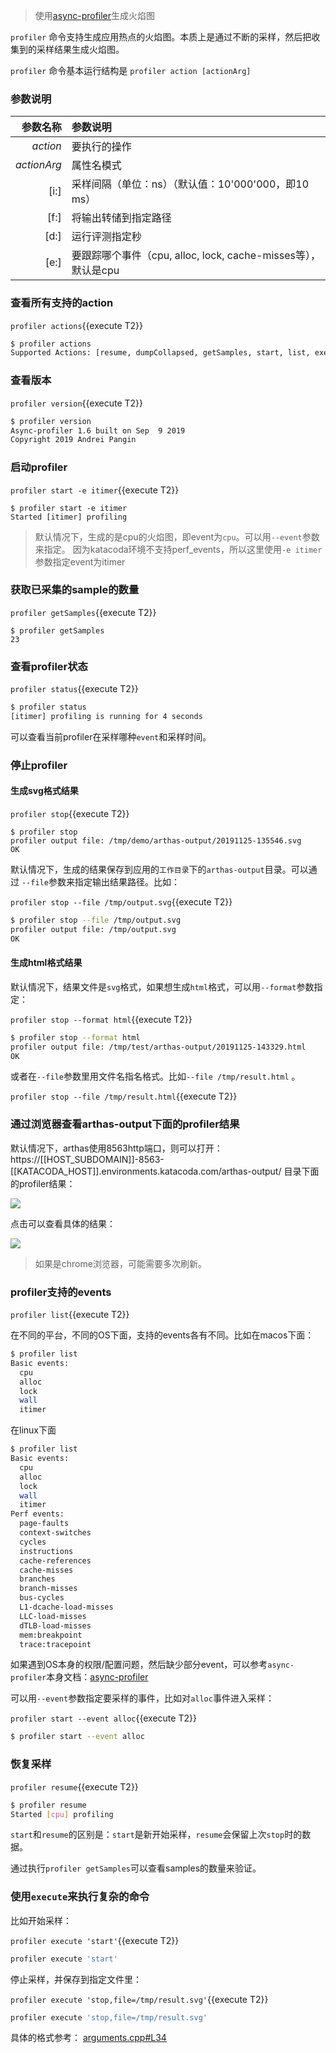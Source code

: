 
> 使用[async-profiler](https://github.com/jvm-profiling-tools/async-profiler)生成火焰图

`profiler` 命令支持生成应用热点的火焰图。本质上是通过不断的采样，然后把收集到的采样结果生成火焰图。

`profiler` 命令基本运行结构是 `profiler action [actionArg]`

### 参数说明

|参数名称|参数说明|
|---:|:---|
|*action*|要执行的操作|
|*actionArg*|属性名模式|
|[i:]|采样间隔（单位：ns）（默认值：10'000'000，即10 ms）|
|[f:]|将输出转储到指定路径|
|[d:]|运行评测指定秒|
|[e:]|要跟踪哪个事件（cpu, alloc, lock, cache-misses等），默认是cpu|

### 查看所有支持的action

`profiler actions`{{execute T2}}

```bash
$ profiler actions
Supported Actions: [resume, dumpCollapsed, getSamples, start, list, execute, version, stop, load, dumpFlat, actions, dumpTraces, status]
```

### 查看版本

`profiler version`{{execute T2}}

```bash
$ profiler version
Async-profiler 1.6 built on Sep  9 2019
Copyright 2019 Andrei Pangin
```

### 启动profiler

`profiler start -e itimer`{{execute T2}}

```
$ profiler start -e itimer
Started [itimer] profiling
```

> 默认情况下，生成的是cpu的火焰图，即event为`cpu`。可以用`--event`参数来指定。
> 因为katacoda环境不支持perf_events，所以这里使用`-e itimer`参数指定event为itimer



### 获取已采集的sample的数量

`profiler getSamples`{{execute T2}}

```
$ profiler getSamples
23
```

### 查看profiler状态

`profiler status`{{execute T2}}

```bash
$ profiler status
[itimer] profiling is running for 4 seconds
```

可以查看当前profiler在采样哪种`event`和采样时间。

### 停止profiler

#### 生成svg格式结果

`profiler stop`{{execute T2}}

```
$ profiler stop
profiler output file: /tmp/demo/arthas-output/20191125-135546.svg
OK
```

默认情况下，生成的结果保存到应用的`工作目录`下的`arthas-output`目录。可以通过 `--file`参数来指定输出结果路径。比如：

`profiler stop --file /tmp/output.svg`{{execute T2}}

```bash
$ profiler stop --file /tmp/output.svg
profiler output file: /tmp/output.svg
OK
```

#### 生成html格式结果

默认情况下，结果文件是`svg`格式，如果想生成`html`格式，可以用`--format`参数指定：

`profiler stop --format html`{{execute T2}}

```bash
$ profiler stop --format html
profiler output file: /tmp/test/arthas-output/20191125-143329.html
OK
```

或者在`--file`参数里用文件名指名格式。比如`--file /tmp/result.html` 。

`profiler stop --file /tmp/result.html`{{execute T2}}

### 通过浏览器查看arthas-output下面的profiler结果

默认情况下，arthas使用8563http端口，则可以打开： https://[[HOST_SUBDOMAIN]]-8563-[[KATACODA_HOST]].environments.katacoda.com/arthas-output/ 目录下面的profiler结果：

![](https://arthas.aliyun.com/doc/_images/arthas-output.jpg)

点击可以查看具体的结果：

![](https://arthas.aliyun.com/doc/_images/arthas-output-svg.jpg)

> 如果是chrome浏览器，可能需要多次刷新。

### profiler支持的events

`profiler list`{{execute T2}}

在不同的平台，不同的OS下面，支持的events各有不同。比如在macos下面：

```bash
$ profiler list
Basic events:
  cpu
  alloc
  lock
  wall
  itimer
```

在linux下面

```bash
$ profiler list
Basic events:
  cpu
  alloc
  lock
  wall
  itimer
Perf events:
  page-faults
  context-switches
  cycles
  instructions
  cache-references
  cache-misses
  branches
  branch-misses
  bus-cycles
  L1-dcache-load-misses
  LLC-load-misses
  dTLB-load-misses
  mem:breakpoint
  trace:tracepoint
```

如果遇到OS本身的权限/配置问题，然后缺少部分event，可以参考`async-profiler`本身文档：[async-profiler](https://github.com/jvm-profiling-tools/async-profiler)

可以用`--event`参数指定要采样的事件，比如对`alloc`事件进入采样：

`profiler start --event alloc`{{execute T2}}

```bash
$ profiler start --event alloc
```


### 恢复采样

`profiler resume`{{execute T2}}

```bash
$ profiler resume
Started [cpu] profiling
```

`start`和`resume`的区别是：`start`是新开始采样，`resume`会保留上次`stop`时的数据。

通过执行`profiler getSamples`可以查看samples的数量来验证。


### 使用`execute`来执行复杂的命令

比如开始采样：

`profiler execute 'start'`{{execute T2}}

```bash
profiler execute 'start'
```

停止采样，并保存到指定文件里：

`profiler execute 'stop,file=/tmp/result.svg'`{{execute T2}}

```bash
profiler execute 'stop,file=/tmp/result.svg'
```

具体的格式参考： [arguments.cpp#L34](https://github.com/jvm-profiling-tools/async-profiler/blob/v1.6/src/arguments.cpp#L34)
